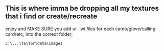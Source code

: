 ## This is where imma be dropping all my textures that i find or create/recreate

enjoy and MAKE SURE you add ur .iwi files for each camo/glove/calling card/etc, into the correct folder;
```
C:\...\t6\t6r\data\images
```
